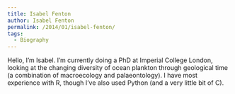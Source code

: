 ```yaml
---
title: Isabel Fenton
author: Isabel Fenton
permalink: /2014/01/isabel-fenton/
tags:
  - Biography
---
```

Hello, I&#8217;m Isabel. I&#8217;m currently doing a PhD at Imperial College London, looking at the changing diversity of ocean plankton through geological time (a combination of macroecology and palaeontology). I have most experience with R, though I&#8217;ve also used Python (and a very little bit of C).
